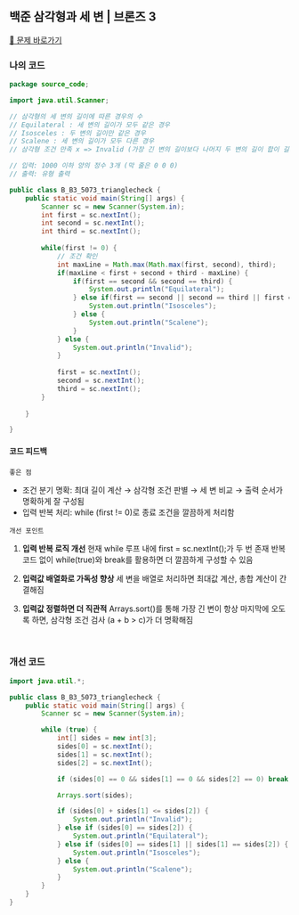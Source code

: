 ## 백준 삼각형과 세 변 | 브론즈 3

[🍃 문제 바로가기](https://www.acmicpc.net/problem/5073)

### 나의 코드
```java
package source_code;

import java.util.Scanner;

// 삼각형의 세 변의 길이에 따른 경우의 수
// Equilateral : 세 변의 길이가 모두 같은 경우
// Isosceles : 두 변의 길이만 같은 경우
// Scalene : 세 변의 길이가 모두 다른 경우
// 삼각형 조건 만족 x => Invalid (가장 긴 변의 길이보다 나머지 두 변의 길이 합이 길어야 함)

// 입력: 1000 이하 양의 정수 3개 (막 줄은 0 0 0)
// 출력: 유형 출력

public class B_B3_5073_trianglecheck {
	public static void main(String[] args) {
		Scanner sc = new Scanner(System.in);
		int first = sc.nextInt();
		int second = sc.nextInt();
		int third = sc.nextInt();
		
		while(first != 0) {
			// 조건 확인
			int maxLine = Math.max(Math.max(first, second), third);
			if(maxLine < first + second + third - maxLine) {
				if(first == second && second == third) {
					System.out.println("Equilateral");
				} else if(first == second || second == third || first == third) {
					System.out.println("Isosceles");
				} else {
					System.out.println("Scalene");
				}
			} else {
				System.out.println("Invalid");
			}
			
			first = sc.nextInt();
			second = sc.nextInt();
			third = sc.nextInt();
		}
		
	}

}
```

#### 코드 피드백
`좋은 점`

- 조건 분기 명확: 최대 길이 계산 → 삼각형 조건 판별 → 세 변 비교 → 출력 순서가 명확하게 잘 구성됨
- 입력 반복 처리: while (first != 0)로 종료 조건을 깔끔하게 처리함

`개선 포인트`

1. **입력 반복 로직 개선**
	현재 while 루프 내에 first = sc.nextInt();가 두 번 존재
	반복 코드 없이 while(true)와 break를 활용하면 더 깔끔하게 구성할 수 있음
    </br>
2. **입력값 배열화로 가독성 향상**
	세 변을 배열로 처리하면 최대값 계산, 총합 계산이 간결해짐
        </br>

3. **입력값 정렬하면 더 직관적**
  Arrays.sort()를 통해 가장 긴 변이 항상 마지막에 오도록 하면, 삼각형 조건 검사 (a + b > c)가 더 명확해짐

</br>

### 개선 코드
```java
import java.util.*;

public class B_B3_5073_trianglecheck {
    public static void main(String[] args) {
        Scanner sc = new Scanner(System.in);

        while (true) {
            int[] sides = new int[3];
            sides[0] = sc.nextInt();
            sides[1] = sc.nextInt();
            sides[2] = sc.nextInt();

            if (sides[0] == 0 && sides[1] == 0 && sides[2] == 0) break;

            Arrays.sort(sides);

            if (sides[0] + sides[1] <= sides[2]) {
                System.out.println("Invalid");
            } else if (sides[0] == sides[2]) {
                System.out.println("Equilateral");
            } else if (sides[0] == sides[1] || sides[1] == sides[2]) {
                System.out.println("Isosceles");
            } else {
                System.out.println("Scalene");
            }
        }
    }
}
```

